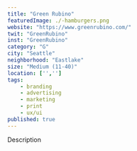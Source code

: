 ```yaml
---
title: "Green Rubino"
featuredImage: ./-hamburgers.png
website: "https://www.greenrubino.com/"
twit: "GreenRubino"
inst: "GreenRubino"
category: "G"
city: "Seattle"
neighborhood: "Eastlake"
size: "Medium (11-40)"
location: ['','']
tags:
    - branding
    - advertising
    - marketing
    - print
    - ux/ui
published: true
---
```


Description
